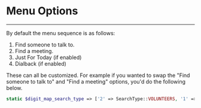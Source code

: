 # Menu Options

---

By default the menu sequence is as follows:

1. Find someone to talk to.
2. Find a meeting.
3. Just For Today (if enabled)
4. Dialback (if enabled)

These can all be customized.  For example if you wanted to swap the "Find someone to talk to" and "Find a meeting" options, you'd do the following below.

```php
static $digit_map_search_type => ['2' => SearchType::VOLUNTEERS, '1' => SearchType::MEETINGS, '3' => SearchType::JFT, '9' => SearchType::DIALBACK]
```
